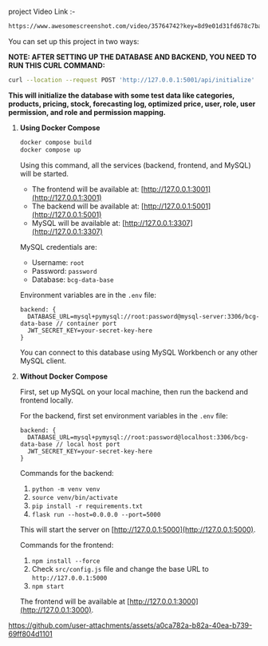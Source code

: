 
project Video Link :-  
```bash
https://www.awesomescreenshot.com/video/35764742?key=8d9e01d31fd678c7baffa3661995bd08
```

You can set up this project in two ways:

**NOTE: AFTER SETTING UP THE DATABASE AND BACKEND, YOU NEED TO RUN THIS CURL COMMAND:**

```bash
curl --location --request POST 'http://127.0.0.1:5001/api/initialize'
```

**This will initialize the database with some test data like categories, products, pricing, stock, forecasting log, optimized price, user, role, user permission, and role and permission mapping.**

1. **Using Docker Compose**

   ```bash
   docker compose build
   docker compose up
   ```

   Using this command, all the services (backend, frontend, and MySQL) will be started.

   - The frontend will be available at: [http://127.0.0.1:3001](http://127.0.0.1:3001)
   - The backend will be available at: [http://127.0.0.1:5001](http://127.0.0.1:5001)
   - MySQL will be available at: [http://127.0.0.1:3307](http://127.0.0.1:3307)

   MySQL credentials are:
   - Username: `root`
   - Password: `password`
   - Database: `bcg-data-base`

   Environment variables are in the `.env` file:
   ```plaintext
   backend: {
     DATABASE_URL=mysql+pymysql://root:password@mysql-server:3306/bcg-data-base // container port
     JWT_SECRET_KEY=your-secret-key-here
   }
   ```

   You can connect to this database using MySQL Workbench or any other MySQL client.

2. **Without Docker Compose**

   First, set up MySQL on your local machine, then run the backend and frontend locally.

   For the backend, first set environment variables in the `.env` file:
   ```plaintext
   backend: {
     DATABASE_URL=mysql+pymysql://root:password@localhost:3306/bcg-data-base // local host port
     JWT_SECRET_KEY=your-secret-key-here
   }
   ```

   Commands for the backend:
   1. `python -m venv venv`
   2. `source venv/bin/activate`
   3. `pip install -r requirements.txt`
   4. `flask run --host=0.0.0.0 --port=5000`

   This will start the server on [http://127.0.0.1:5000](http://127.0.0.1:5000).

   Commands for the frontend:
   1. `npm install --force`
   2. Check `src/config.js` file and change the base URL to `http://127.0.0.1:5000`
   3. `npm start`

   The frontend will be available at [http://127.0.0.1:3000](http://127.0.0.1:3000).

   

https://github.com/user-attachments/assets/a0ca782a-b82a-40ea-b739-69ff804d1101


